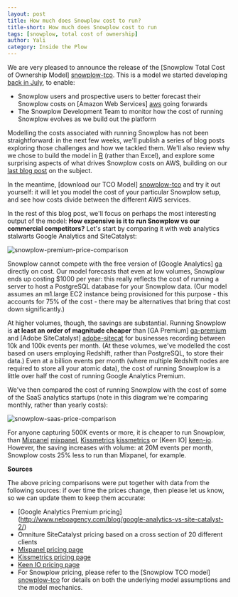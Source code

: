 ```yaml
---
layout: post
title: How much does Snowplow cost to run?
title-short: How much does Snowplow cost to run
tags: [snowplow, total cost of ownership]
author: Yali
category: Inside the Plow  
---
```


We are very pleased to announce the release of the [Snowplow Total Cost of Ownership Model] [snowplow-tco]. This is a model we started developing [back in July][intro-post], to enable:

* Snowplow users and prospective users to better forecast their Snowplow costs on [Amazon Web Services] [aws] going forwards
* The Snowplow Development Team to monitor how the cost of running Snowplow evolves as we build out the platform

Modelling the costs associated with running Snowplow has not been straightforward: in the next few weeks, we'll publish a series of blog posts exploring those challenges and how we tackled them. We'll also review why we chose to build the model in [R][r] (rather than Excel), and explore some surprising aspects of what drives Snowplow costs on AWS, building on our [last blog post][intro-post] on the subject.

In the meantime, [download our TCO Model] [snowplow-tco] and try it out yourself: it will let you model the cost of your particular Snowplow setup, and see how costs divide between the different AWS services.

In the rest of this blog post, we'll focus on perhaps the most interesting output of the model: **How expensive is it to run Snowplow vs our commercial competitors?** Let's start by comparing it with web analytics stalwarts Google Analytics and SiteCatalyst:

![snowplow-premium-price-comparison][price-comparison-1]

<!--more-->

Snowplow cannot compete with the free version of [Google Analytics] [ga] directly on cost. Our model forecasts that even at low volumes, Snowplow ends up costing $1000 per year: this really reflects the cost of running a server to host a PostgreSQL database for your Snowplow data. (Our model assumes an m1.large EC2 instance being provisioned for this purpose - this accounts for 75% of the cost - there may be alternatives that bring that cost down significantly.)

At higher volumes, though, the savings are substantial. Running Snowplow is **at least an order of magnitude cheaper** than [GA Premium] [ga-premium] and [Adobe SiteCatalyst] [adobe-sitecat] for businesses recording between 10k and 100k events per month. (At these volumes, we've modelled the cost based on users employing Redshift, rather than PostgreSQL, to store their data.) Even at a billion events per month (where multiple Redshift nodes are required to store all your atomic data), the cost of running Snowplow is a little over half the cost of running Google Analytics Premium.

We've then compared the cost of running Snowplow with the cost of some of the SaaS analytics startups (note in this diagram we're comparing monthly, rather than yearly costs):

![snowplow-saas-price-comparison][price-comparison-2]

For anyone capturing 500K events or more, it is cheaper to run Snowplow, than [Mixpanel] [mixpanel], [Kissmetrics] [kissmetrics] or [Keen IO] [keen-io]. However, the saving increases with volume: at 20M events per month, Snowplow costs 25% less to run than Mixpanel, for example.

**Sources**

The above pricing comparisons were put together with data from the following sources: if over time the prices change, then please let us know, so we can update them to keep them accurate:

* [Google Analytics Premium pricing] (http://www.neboagency.com/blog/google-analytics-vs-site-catalyst-2/)
* Omniture SiteCatalyst pricing based on a cross section of 20 different clients
* [Mixpanel pricing page](https://mixpanel.com/pricing/)
* [Kissmetrics pricing page](https://www.kissmetrics.com/pricing)
* [Keen IO pricing page](https://keen.io/)
* For Snowplow pricing, please refer to the [Snowplow TCO model] [snowplow-tco] for details on both the underlying model assumptions and the model mechanics.

[snowplow-tco]: https://github.com/snowplow/snowplow-tco-model
[intro-post]: http://snowplowanalytics.com/blog/2013/07/09/understanding-how-different-parts-of-the-Snowplow-data-pipeline-drive-AWS-costs/
[aws]: http://aws.amazon.com/

[r]: http://cran.r-project.org/
[price-comparison-1]: /assets/img/price-comparison/snowplow-google-analytics-omniture-sitecatalyst-price-comparison.png
[price-comparison-2]: /assets/img/price-comparison/snowplow-saas-price-comparison.png
[ga]: http://www.google.co.uk/intl/en_uk/analytics/index.html
[ga-premium]: http://www.google.co.uk/intl/en_uk/analytics/premium/index.html
[adobe-sitecat]: http://www.adobe.com/solutions/digital-analytics/marketing-reports-analytics.html
[mixpanel]: https://mixpanel.com/
[kissmetrics]: https://www.kissmetrics.com/
[keen-io]: https://keen.io/

